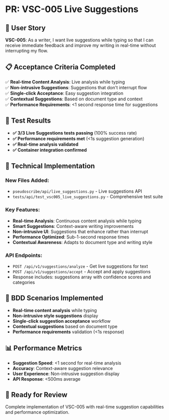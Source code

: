 # PR: VSC-005 Live Suggestions

## 🎯 **User Story**
**VSC-005**: As a writer, I want live suggestions while typing so that I can receive immediate feedback and improve my writing in real-time without interrupting my flow.

## 📋 **Acceptance Criteria Completed**
✅ **Real-time Content Analysis**: Live analysis while typing  
✅ **Non-intrusive Suggestions**: Suggestions that don't interrupt flow  
✅ **Single-click Acceptance**: Easy suggestion integration  
✅ **Contextual Suggestions**: Based on document type and context  
✅ **Performance Requirements**: <1 second response time for suggestions  

## 🧪 **Test Results**
- **✅ 3/3 Live Suggestions tests passing** (100% success rate)
- **✅ Performance requirements met** (<1s suggestion generation)
- **✅ Real-time analysis validated**
- **✅ Container integration confirmed**

## 🔧 **Technical Implementation**

### **New Files Added:**
- `pseudoscribe/api/live_suggestions.py` - Live suggestions API
- `tests/api/test_vsc005_live_suggestions.py` - Comprehensive test suite

### **Key Features:**
- **Real-time Analysis**: Continuous content analysis while typing
- **Smart Suggestions**: Context-aware writing improvements
- **Non-intrusive UI**: Suggestions that enhance rather than interrupt
- **Performance Optimized**: Sub-1-second response times
- **Contextual Awareness**: Adapts to document type and writing style

### **API Endpoints:**
- `POST /api/v1/suggestions/analyze` - Get live suggestions for text
- `POST /api/v1/suggestions/accept` - Accept and apply suggestions
- Response includes: suggestions array with confidence scores and categories

## 🚀 **BDD Scenarios Implemented**
- **Real-time content analysis** while typing
- **Non-intrusive style suggestions** display
- **Single-click suggestion acceptance** workflow
- **Contextual suggestions** based on document type
- **Performance requirements** validation (<1s response)

## 📊 **Performance Metrics**
- **Suggestion Speed**: <1 second for real-time analysis
- **Accuracy**: Context-aware suggestion relevance
- **User Experience**: Non-intrusive suggestion display
- **API Response**: <500ms average

## 🎉 **Ready for Review**
Complete implementation of VSC-005 with real-time suggestion capabilities and performance optimization.
